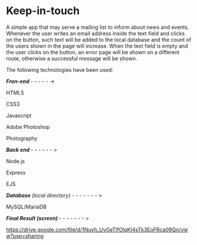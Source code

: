 # Keep-in-touch

A simple app that may serve a mailing list to inform about news and events.
Whenever the user writes an email address inside the text field and clicks on the button, such text will be added to the local database and the count of the users shown in the page will increase. 
When the text field is empty and the user clicks on the button, an error page will be shown on a different route, otherwise a successful message will be shown.

The following technologies have been used:


<b> <i>Fron-end</i> </b> - - - - - ->
 
 
HTML5

CSS3

Javascript

Adobe Photoshop

Photography




<b> <i>  Back end </i> </b>- - - - - - >
  
Node.js

Express

EJS



 <i> <b> Database </b>(local directory) </i> - - - - - - - >
 
 MySQL/MariaDB
 



 <i> <b> Final Result (screen) </b> </i> - - - - - - - >
 
 <a href> https://drive.google.com/file/d/1Nuvh_UvGeTlfOlqKI4sTk3EoFRca09Qn/view?usp=sharing </a>
